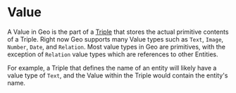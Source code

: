 # Value

A Value in Geo is the part of a [Triple](02-triples.md) that stores the actual primitive contents of a Triple. Right now Geo supports many Value types such as `Text`, `Image`, `Number`, `Date`, and `Relation`. Most value types in Geo are primitives, with the exception of `Relation` value types which are references to other Entities.

For example, a Triple that defines the name of an entity will likely have a value type of `Text`, and the Value within the Triple would contain the entity's name.
